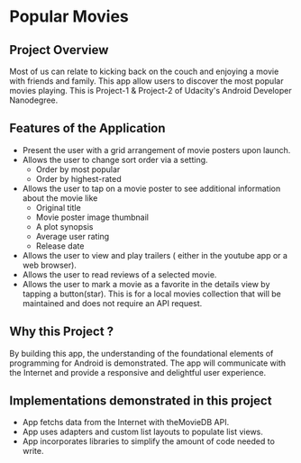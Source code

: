 # Popular Movies

## Project Overview

Most of us can relate to kicking back on the couch and enjoying a movie with friends and family. This app allow users to discover the most popular movies playing. This is Project-1 & Project-2 of Udacity's Android Developer Nanodegree.

## Features of the Application

- Present the user with a grid arrangement of movie posters upon launch.
- Allows the user to change sort order via a setting.
  * Order by most popular
  * Order by highest-rated
- Allows the user to tap on a movie poster to see additional information about the movie like
  * Original title
  * Movie poster image thumbnail
  * A plot synopsis
  * Average user rating
  * Release date
 - Allows the user to view and play trailers ( either in the youtube app or a web browser).
 - Allows the user to read reviews of a selected movie.
 - Allows the user to mark a movie as a favorite in the details view by tapping a button(star). This is for a local movies collection that will be maintained and does not require an API request.
 

## Why this Project ?

By building this app, the understanding of the foundational elements of programming for Android is demonstrated.
The app will communicate with the Internet and provide a responsive and delightful user experience.

## Implementations demonstrated in this project

- App fetchs data from the Internet with theMovieDB API.
- App uses adapters and custom list layouts to populate list views.
- App incorporates libraries to simplify the amount of code needed to write.


